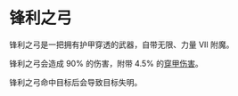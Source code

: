 # 锋利之弓

锋利之弓是一把拥有护甲穿透的武器，自带无限、力量 VII 附魔。

锋利之弓会造成 90% 的伤害，附带 4.5% 的[穿甲伤害](/Damage)。

锋利之弓命中目标后会导致目标失明。
